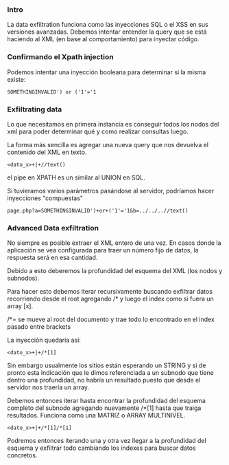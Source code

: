 ### Intro

La data exfiltration funciona como las inyecciones SQL o el XSS en sus versiones avanzadas. Debemos intentar entender la query que se está haciendo al XML (en base al comportamiento) para inyectar código.

### Confirmando el Xpath injection

Podemos intentar una inyección booleana para determinar si la misma existe:

    SOMETHINGINVALID') or ('1'='1

### Exfiltrating data

Lo que necesitamos en primera instancia es conseguir todos los nodos del xml para poder determinar qué y como realizar consultas luego.

La forma más sencilla es agregar una nueva query que nos devuelva el contenido del XML en texto.

    <dato_x>+|+//text()

el pipe en XPATH es un similar al UNION en SQL.

Si tuvieramos varios parámetros pasándose al servidor, podríamos hacer inyecciones "compuestas"

    page.php?a=SOMETHINGINVALID')+or+('1'='1&b=../../..//text()


### Advanced Data exfiltration

No siempre es posible extraer el XML entero de una vez. En casos donde la aplicación se vea configurada para traer un número fijo de datos, la respuesta será en esa cantidad.

Debido a esto deberemos la profundidad del esquema del XML (los nodos y subnodos).

Para hacer esto debemos iterar recursivamente buscando exfiltrar datos recorriendo desde el root agregando /* y luego el index como si fuera un array [x].

/*= se mueve al root del documento y trae todo lo encontrado en el index pasado entre brackets

La inyección quedaría así:

    <dato_x>+|+/*[1]


Sin embargo usualmente los sitios están esperando un STRING y si de pronto esta indicación que le dimos referenciada a un subnodo que tiene dentro una profundidad, no habría un resultado puesto que desde el servidor nos traería un array.

Debemos entonces iterar hasta encontrar la profundidad del esquema completo del subnodo agregando nuevamente /*[1] hasta que traiga resultados. Funciona como una MATRIZ o ARRAY MULTINIVEL.

    <dato_x>+|+/*[1]/*[1]

Podremos entonces iterando una y otra vez llegar a la profundidad del esquema y exfiltrar todo cambiando los indexes para buscar datos concretos.

